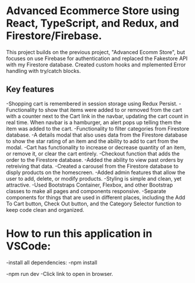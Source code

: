 # Advanced Ecommerce Store using React, TypeScript, and Redux, and Firestore/Firebase.

This project builds on the previous project, "Advanced Ecomm Store", but focuses on use Firebase for authentication and replaced the Fakestore API with my Firestore database. Created custom hooks and mplemented Error handling with try/catch blocks.

## Key features 

-Shopping cart is remembered in session storage using Redux Persist.
-Functionality to show that items were added to or removed from the cart with a counter next to the Cart link in the navbar, updating the cart count in real time. When navbar is a hamburger, an alert pops up telling them the item was added to the cart.
-Functionality to filter categories from Firestore database.
-A details modal that also uses data from the Firestore database to show the star rating of an item and the ability to add to cart from the modal.
-Cart has functionality to increase or decrease quantity of an item, or remove it, or clear the cart entirely.
-Checkout function that adds the order to the Firestore database.
-Added the ability to view past orders by retreiving that data.
-Created a carousel from the Firestore database to disply products on the homescreen.
-Added admin features that allow the user to add, delete, or modify products.
-Styling is simple and clean, yet attractive.
-Used Bootstraps Container, Flexbox, and other Bootstrap classes to make all pages and components responsive.
-Separate components for things that are used in different places, including the Add To Cart button, Check Out button, and the Category Selector function to keep code clean and organized.

# How to run this application in VSCode:

-install all dependencies:
  -npm install 

-npm run dev
  -Click link to open in browser.
